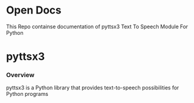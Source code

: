 # Open Docs
This Repo containse documentation of pyttsx3 Text To Speech Module For Python
# pyttsx3
<h3> Overview </h3>
  pyttsx3 is a Python library that provides text-to-speech possibilities for Python programs
  